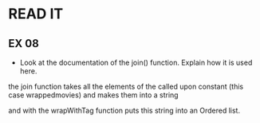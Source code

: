 # READ IT
## EX 08
* Look at the documentation of the join() function. Explain how it is used here.


the join function takes all the elements of the called upon constant (this case wrappedmovies) and makes them into a string

and with the wrapWithTag function puts this string into an Ordered list.

